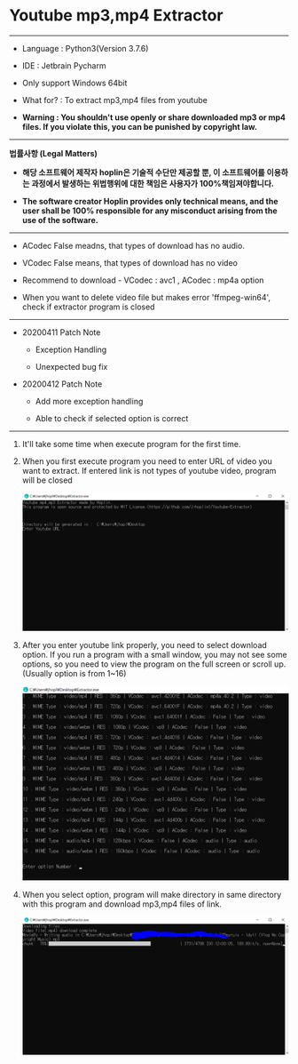 Youtube mp3,mp4 Extractor
===
***
- Language : Python3(Version 3.7.6)

- IDE : Jetbrain Pycharm

- Only support Windows 64bit

- What for? : To extract mp3,mp4 files from youtube

- **Warning : You shouldn't use openly or share downloaded mp3 or mp4 files. If you violate this, you can be punished by copyright law.** 
***
**법률사항 (Legal Matters)**

- **해당 소프트웨어 제작자 hoplin은 기술적 수단만 제공할 뿐, 이 소프트웨어를 이용하는 과정에서 발생하는 위법행위에 대한 책임은  사용자가 100%책임져야합니다.**

- **The software creator Hoplin provides only technical means, and the user shall be 100% responsible for any misconduct arising from the use of the software.**
***
- ACodec False meadns, that types of download has no audio.

- VCodec False means, that types of download has no video

- Recommend to download - VCodec : avc1 , ACodec : mp4a option

- When you want to delete video file but makes error 'ffmpeg-win64', check if extractor program is closed
***
- 20200411 Patch Note

    - Exception Handling
    
    - Unexpected bug fix

- 20200412 Patch Note

    - Add more exception handling
    
    - Able to check if selected option is correct
***

1. It'll take some time when execute program for the first time.

2. When you first execute program you need to enter URL of video you want to extract. If entered link is not types of youtube video, program will be closed

    ![img](img/1.PNG)

3. After you enter youtube link properly, you need to select download option. If you run a program with a small window, you may not see some options, so you need to view the program on the full screen or scroll up. (Usually option is from 1~16)

    ![img](img/2.PNG)

4. When you select option, program will make directory in same directory with this program and download mp3,mp4 files of link.

    ![img](img/3.PNG)
